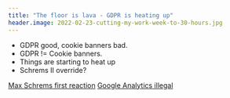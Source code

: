 ```yaml
---
title: "The floor is lava - GDPR is heating up"
header.image: 2022-02-23-cutting-my-work-week-to-30-hours.jpg
---
```

+ GDPR good, cookie banners bad.
+ GDPR != Cookie banners.
+ Things are starting to heat up
+ Schrems II override?

[Max Schrems first reaction](https://noyb.eu/en/privacy-shield-20-first-reaction-max-schrems)
[Google Analytics illegal](https://noyb.eu/en/update-cnil-decides-eu-us-data-transfer-google-analytics-illegal)
